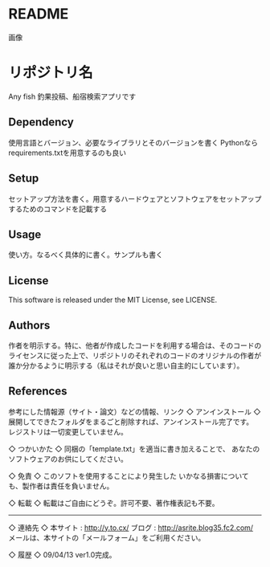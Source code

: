# README

画像

# リポジトリ名
Any fish
釣果投稿、船宿検索アプリです

## Dependency
使用言語とバージョン、必要なライブラリとそのバージョンを書く
Pythonならrequirements.txtを用意するのも良い

## Setup
セットアップ方法を書く。用意するハードウェアとソフトウェアをセットアップするためのコマンドを記載する

## Usage
使い方。なるべく具体的に書く。サンプルも書く

## License
This software is released under the MIT License, see LICENSE.

## Authors
作者を明示する。特に、他者が作成したコードを利用する場合は、そのコードのライセンスに従った上で、リポジトリのそれぞれのコードのオリジナルの作者が誰か分かるように明示する（私はそれが良いと思い自主的にしています）。

## References
参考にした情報源（サイト・論文）などの情報、リンク
◇ アンインストール ◇
	展開してできたフォルダをまるごと削除すれば、アンインストール完了です。
	レジストリは一切変更していません。

◇ つかいかた ◇
	同梱の「template.txt」を適当に書き加えることで、
	あなたのソフトウェアのお供にしてください。

◇ 免責 ◇
	このソフトを使用することにより発生した
	いかなる損害についても、製作者は責任を負いません。

◇ 転載 ◇
	転載はご自由にどうぞ。許可不要、著作権表記も不要。

----------
◇ 連絡先 ◇
	本サイト : http://y.to.cx/
	ブログ  : http://asrite.blog35.fc2.com/
	メールは、本サイトの「メールフォーム」をご利用ください。

◇ 履歴 ◇
	09/04/13 ver1.0完成。
